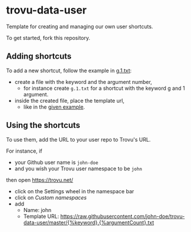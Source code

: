 # trovu-data-user

Template for creating and managing  our own user shortcuts.

To get started, fork this repository.

## Adding shortcuts

To add a new shortcut, follow the example in [g.1.txt](g.1.txt):

- create a file with the keyword and the argument number, 
  - for instance create `g.1.txt` for a shortcut with the keyword g and 1 argument.
- inside the created file, place the template url,
  - like in the [given example](g.1.txt).

## Using the shortcuts

To use them, add the URL to your user repo to Trovu's URL.

For instance, if

- your Github user name is `john-doe`
- and you wish your Trovu user namespace to be `john`

then open https://trovu.net/

- click on the Settings wheel in the namespace bar
- click on *Custom namespaces*
- add 
  - Name: john 
  - Template URL: https://raw.githubusercontent.com/john-doe/trovu-data-user/master/{%keyword}.{%argumentCount}.txt

